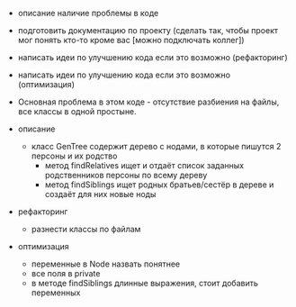 - описание наличие проблемы в коде
- подготовить документацию по проекту (сделать так, чтобы проект мог понять кто-то кроме вас [можно подключать коллег])
- написать идеи по улучшению кода если это возможно (рефакторинг)
- написать идеи по улучшению кода если это возможно (оптимизация)

- Основная проблема в этом коде - отсутствие разбиения на файлы, все классы в одной простыне.
- описание
  - класс GenTree содержит дерево с нодами, в которые пишутся 2 персоны и их родство
    - метод findRelatives ищет и отдаёт список заданных родственников персоны по всему дереву
    - метод findSiblings ищет родных братьев/сестёр в дереве и создаёт для них новые ноды
- рефакторинг
  - разнести классы по файлам
- оптимизация
  - переменные в Node назвать понятнее
  - все поля в private
  - в методе findSiblings длинные выражения, стоит добавить переменных